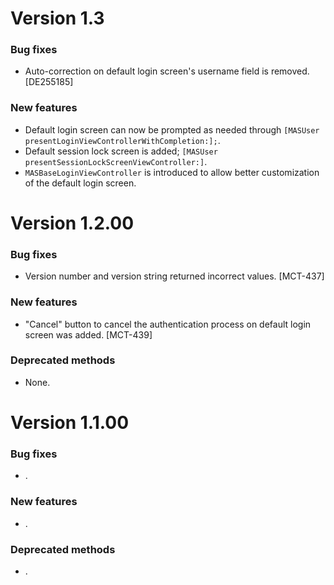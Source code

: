 # Version 1.3

### Bug fixes
- Auto-correction on default login screen's username field is removed. [DE255185]

### New features
- Default login screen can now be prompted as needed through ```[MASUser presentLoginViewControllerWithCompletion:];```.
- Default session lock screen is added; ```[MASUser presentSessionLockScreenViewController:]```.
- ```MASBaseLoginViewController``` is introduced to allow better customization of the default login screen.

# Version 1.2.00

### Bug fixes

- Version number and version string returned incorrect values. [MCT-437]

### New features

- "Cancel" button to cancel the authentication process on default login screen was added. [MCT-439]

### Deprecated methods

- None.


# Version 1.1.00

### Bug fixes

- .

### New features

- .

### Deprecated methods

- .


 [mag]: https://docops.ca.com/mag
 [mas.ca.com]: http://mas.ca.com/
 [docs]: http://mas.ca.com/docs/
 [blog]: http://mas.ca.com/blog/

 [releases]: ../../releases
 [contributing]: /CONTRIBUTING.md
 [license-link]: /LICENSE

